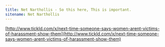 ```yaml
---
title: Net Narthollis - So this here, This is important.
sitename: Net Narthollis
---
```

[http://www.tickld.com/x/next-time-someone-says-women-arent-victims-of-harassment-show-them](http://www.tickld.com/x/next-time-someone-says-women-arent-victims-of-harassment-show-them)